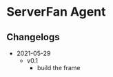ServerFan Agent
================

Changelogs
----------------
+ 2021-05-29
    - v0.1
        - build the frame